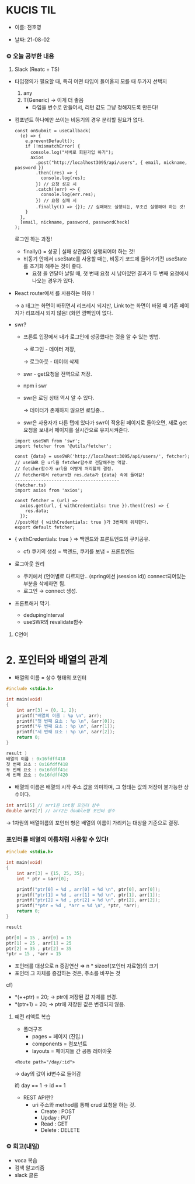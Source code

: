 # KUCIS TIL

- 이름: 전호영

- 날짜: 21-08-02

### ⚙️ 오늘 공부한 내용

1. Slack (Reatc + TS)

- 타입정의가 필요할 때, 특히 어떤 타입이 들어올지 모를 때 두가지 선택지
  1. any
  2. T(Generic) → 이게 더 좋음
     - 타입을 변수로 만들어서, 리턴 값도 그냥 정해지도록 만든다!
- 컴포넌트 하나에만 쓰이는 비동기의 경우 분리할 필요가 없다.

  ```tsx
  const onSubmit = useCallback(
    (e) => {
      e.preventDefault();
      if (!mismatchError) {
        console.log("서버로 회원가입 하기");
        axios
          .post("http://localhost3095/api/users", { email, nickname, password })
          .then((res) => {
            console.log(res);
          }) // 요청 성공 시
          .catch((err) => {
            console.log(err.res);
          }) // 요청 실패 시
          .finally(() => {}); // 실패해도 실행되는, 무조건 실행해야 하는 것!
      }
    },
    [email, nickname, password, passwordCheck]
  );
  ```

  로그인 하는 과정!

  - finally() = 성공 | 실패 상관없이 실행되어야 하는 것!
  - 비동기 안에서 useState를 사용할 때는, 비동기 코드에 들어가기전 useState를 초기화 해주는 것이 좋다.
    - 요청 을 연달아 날릴 때, 첫 번째 요청 시 남아있던 결과가 두 번째 요청에서 나오는 경우가 있다.

- React router에서 <Link to=""></Link>를 사용하는 이유 !

  → a 태그는 화면이 바뀌면서 리프레시 되지만, Link to는 화면이 바뀔 때 기존 페이지가 리프레시 되지 않음! (화면 깜빡임이 없다.

- swr?

  - 프론트 입장에서 내가 로그인에 성공했다는 것을 알 수 있는 방법.

    → 로그인 - 데이터 저장,

    → 로그아웃 - 데이터 삭제

  - swr - get요청을 전역으로 저장.
  - npm i swr
  - swr은 로딩 상태 역시 알 수 있다.

    → 데이터가 존재하지 않으면 로딩중...

  - swr은 사용자가 다른 탭에 있다가 swr이 적용된 페이지로 돌아오면, 새로 get요청을 보내서 페이지를 실시간으로 유지시켜준다.

  ```tsx
  import useSWR from 'swr';
  import fetcher from '@utils/fetcher';

  const {data} = useSWR('http://localhost:3095/api/users/', fetcher);
  // useSWR 은 url을 fetcher함수로 전달해주는 역할.
  // fetcher함수가 url을 어떻게 처리할지 결정.
  // fetcher에서 return한 res.data가 {data} 속에 들어감!
  ----------------------------------------
  (fetcher.ts)
  import axios from 'axios';

  const fetcher = (url) =>
    axios.get(url, { withCredentials: true }).then((res) => {
      res.data;
    });
  //post에선 { withCredentials: true }가 3번째에 위치한다.
  export default fetcher;
  ```

- { withCredentials: true } ⇒ 백엔드와 프론트엔드의 쿠키공유.
  - cf) 쿠키의 생성 = 백엔드, 쿠키를 보냄 = 프론트엔드
- 로그아웃 원리
  - 쿠키에서 (언어별로 다르지만.. (spring에선 jsession id)) connect되어있는 부분을 삭제하면 됨.
  - 로그인 → connect 생성.
- 프론트해커 막기.
  - dedupingInterval
  - useSWR의 revalidate함수

1. C언어

# 2. 포인터와 배열의 관계

- 배열의 이름 = 상수 형태의 포인터

```c
#include <stdio.h>

int main(void)
{
    int arr[3] = {0, 1, 2};
    printf("배열의 이름 : %p \n", arr);
    printf("첫 번째 요소 : %p \n", &arr[0]);
    printf("두 번째 요소 : %p \n", &arr[1]);
    printf("세 번째 요소 : %p \n", &arr[2]);
    return 0;
}

result )
배열의 이름 : 0x16fdff418
첫 번째 요소 : 0x16fdff418
두 번째 요소 : 0x16fdff41c
세 번째 요소 : 0x16fdff420
```

- 배열의 이름은 배열의 시작 주소 값을 의미하며, 그 형태는 값의 저장이 불가능한 상수이다.

```c
int arr1[5] // arr1은 int형 포인터 상수
double arr2[7] // arr2는 double형 포인터 상수
```

→ 1차원의 배열이름의 포인터 형은 배열의 이름이 가리키는 대상을 기준으로 결정.

### 포인터를 배열의 이름처럼 사용할 수 있다!

```c
#include <stdio.h>

int main(void)
{
    int arr[3] = {15, 25, 35};
    int * ptr = &arr[0];

    printf("ptr[0] = %d , arr[0] = %d \n", ptr[0], arr[0]);
    printf("ptr[1] = %d , arr[1] = %d \n", ptr[1], arr[1]);
    printf("ptr[2] = %d , ptr[2] = %d \n", ptr[2], arr[2]);
    printf("*ptr = %d , *arr = %d \n", *ptr, *arr);
    return 0;
}

result

ptr[0] = 15 , arr[0] = 15
ptr[1] = 25 , arr[1] = 25
ptr[2] = 35 , ptr[2] = 35
*ptr = 15 , *arr = 15
```

- 포인터를 대상으로 n 증감연산 ⇒ n \* sizeof(포인터 자료형)의 크기
- 포인터 그 자체를 증감하는 것은, 주소를 바꾸는 것

cf)

- \*(++ptr) = 20; → ptr에 저장된 값 자체를 변경.
- \*(ptr+1) = 20; → ptr에 저장된 값은 변경되지 않음.

1. 예전 리액트 복습

   - 폴더구조
     - pages = 페이지 (진입.)
     - components = 컴포넌트
     - layouts = 페이지들 간 공통 레이아웃

   ```tsx
   <Route path="/day/:id">
   ```

   → day의 값이 id변수로 들어감

   if) day == 1 → id == 1

   - REST API란?
     - uri 주소와 method를 통해 crud 요청을 하는 것.
       - Create : POST
       - Upday : PUT
       - Read : GET
       - Delete : DELETE

### ⚙️ 회고(내일)

- voca 복습
- 검색 알고리즘
- slack 클론
